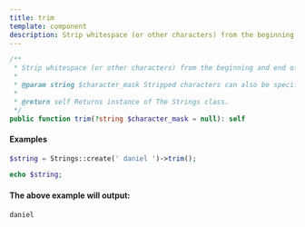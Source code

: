 ```yaml
---
title: trim
template: component
description: Strip whitespace (or other characters) from the beginning and end of a string.
---
```


```php
/**
 * Strip whitespace (or other characters) from the beginning and end of a string.
 *
 * @param string $character_mask Stripped characters can also be specified using the character_mask parameter.
 *
 * @return self Returns instance of The Strings class.
 */
public function trim(?string $character_mask = null): self
```

#### Examples

```php
$string = Strings::create(' daniel ')->trim();

echo $string;
```

#### The above example will output:

```text
daniel
```
